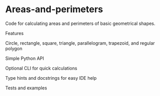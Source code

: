 # Areas-and-perimeters

Code for calculating areas and perimeters of basic geometrical shapes.

Features

Circle, rectangle, square, triangle, parallelogram, trapezoid, and regular polygon

Simple Python API

Optional CLI for quick calculations

Type hints and docstrings for easy IDE help

Tests and examples
